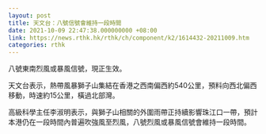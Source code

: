 ```yaml
---
layout: post
title: 天文台：八號信號會維持一段時間
date: 2021-10-09 22:47:38.000000000 +08:00
link: https://news.rthk.hk/rthk/ch/component/k2/1614432-20211009.htm
categories: rthk
---
```


八號東南烈風或暴風信號，現正生效。

天文台表示，熱帶風暴獅子山集結在香港之西南偏西約540公里，預料向西北偏西移動，時速約15公里，橫過北部灣。

高級科學主任李淑明表示，與獅子山相關的外圍雨帶正持續影響珠江口一帶，預計本港仍在一段時間內普遍吹強風至烈風，八號烈風或暴風信號會維持一段時間。
